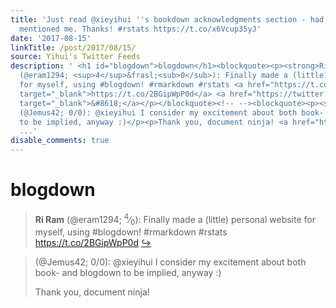 ```yaml
---
title: 'Just read @xieyihui ''s bookdown acknowledgments section - had no idea he
  mentioned me. Thanks! #rstats https://t.co/x6Vcup35yJ'
date: '2017-08-15'
linkTitle: /post/2017/08/15/
source: Yihui's Twitter Feeds
description: ' <h1 id="blogdown">blogdown</h1><blockquote><p><strong>Ri Ram</strong>
  (@eram1294; <sup>4</sup>&frasl;<sub>0</sub>): Finally made a (little) personal website
  for myself, using #blogdown! #rmarkdown #rstats <a href="https://t.co/2BGipWpP0d"
  target="_blank">https://t.co/2BGipWpP0d</a> <a href="https://twitter.com/xieyihui/status/897522250399744000"
  target="_blank">&#8618;</a></p></blockquote><!-- --><blockquote><p><strong></strong>
  (@Jemus42; 0/0): @xieyihui I consider my excitement about both book- and blogdown
  to be implied, anyway :)</p><p>Thank you, document ninja! <a href="https://twitter.c
  ...'
disable_comments: true
---
```

 <h1 id="blogdown">blogdown</h1><blockquote><p><strong>Ri Ram</strong> (@eram1294; <sup>4</sup>&frasl;<sub>0</sub>): Finally made a (little) personal website for myself, using #blogdown! #rmarkdown #rstats <a href="https://t.co/2BGipWpP0d" target="_blank">https://t.co/2BGipWpP0d</a> <a href="https://twitter.com/xieyihui/status/897522250399744000" target="_blank">&#8618;</a></p></blockquote><!-- --><blockquote><p><strong></strong> (@Jemus42; 0/0): @xieyihui I consider my excitement about both book- and blogdown to be implied, anyway :)</p><p>Thank you, document ninja! <a href="https://twitter.c ...